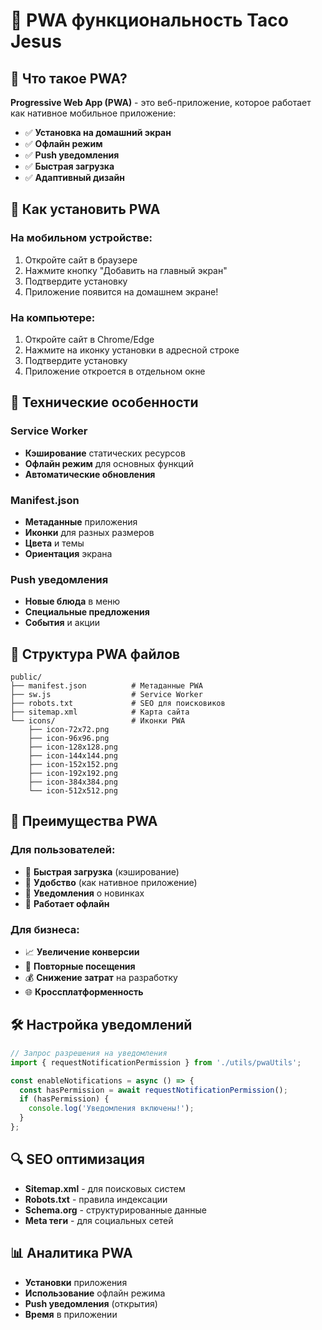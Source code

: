 # 📱 PWA функциональность Taco Jesus

## 🚀 Что такое PWA?

**Progressive Web App (PWA)** - это веб-приложение, которое работает как нативное мобильное приложение:
- ✅ **Установка на домашний экран**
- ✅ **Офлайн режим**
- ✅ **Push уведомления**
- ✅ **Быстрая загрузка**
- ✅ **Адаптивный дизайн**

## 📲 Как установить PWA

### На мобильном устройстве:
1. Откройте сайт в браузере
2. Нажмите кнопку "Добавить на главный экран"
3. Подтвердите установку
4. Приложение появится на домашнем экране!

### На компьютере:
1. Откройте сайт в Chrome/Edge
2. Нажмите на иконку установки в адресной строке
3. Подтвердите установку
4. Приложение откроется в отдельном окне

## 🔧 Технические особенности

### Service Worker
- **Кэширование** статических ресурсов
- **Офлайн режим** для основных функций
- **Автоматические обновления**

### Manifest.json
- **Метаданные** приложения
- **Иконки** для разных размеров
- **Цвета** и темы
- **Ориентация** экрана

### Push уведомления
- **Новые блюда** в меню
- **Специальные предложения**
- **События** и акции

## 📁 Структура PWA файлов

```
public/
├── manifest.json          # Метаданные PWA
├── sw.js                  # Service Worker
├── robots.txt             # SEO для поисковиков
├── sitemap.xml            # Карта сайта
└── icons/                 # Иконки PWA
    ├── icon-72x72.png
    ├── icon-96x96.png
    ├── icon-128x128.png
    ├── icon-144x144.png
    ├── icon-152x152.png
    ├── icon-192x192.png
    ├── icon-384x384.png
    └── icon-512x512.png
```

## 🎯 Преимущества PWA

### Для пользователей:
- 🚀 **Быстрая загрузка** (кэширование)
- 📱 **Удобство** (как нативное приложение)
- 🔔 **Уведомления** о новинках
- 📶 **Работает офлайн**

### Для бизнеса:
- 📈 **Увеличение конверсии**
- 🔄 **Повторные посещения**
- 💰 **Снижение затрат** на разработку
- 🌐 **Кроссплатформенность**

## 🛠️ Настройка уведомлений

```javascript
// Запрос разрешения на уведомления
import { requestNotificationPermission } from './utils/pwaUtils';

const enableNotifications = async () => {
  const hasPermission = await requestNotificationPermission();
  if (hasPermission) {
    console.log('Уведомления включены!');
  }
};
```

## 🔍 SEO оптимизация

- **Sitemap.xml** - для поисковых систем
- **Robots.txt** - правила индексации
- **Schema.org** - структурированные данные
- **Meta теги** - для социальных сетей

## 📊 Аналитика PWA

- **Установки** приложения
- **Использование** офлайн режима
- **Push уведомления** (открытия)
- **Время** в приложении
